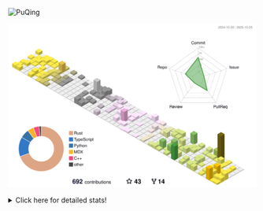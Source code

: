 ![PuQing](https://user-images.githubusercontent.com/27223114/171565019-9a56fae6-b08b-421f-99db-7e830da42371.png)

![](./profile-3d-contrib/profile-season-animate.svg)

<details>
<summary>Click here for detailed stats!</summary>

<!--START_SECTION:waka-->
![Lines of code](https://img.shields.io/badge/From%20Hello%20World%20I%27ve%20Written-2.8%20million%20lines%20of%20code-blue)

**🐱 My GitHub Data** 

> 📦 476.5 kB Used in GitHub's Storage 
 > 
> 🏆 607 Contributions in the Year 2025
 > 
> 🚫 Not Opted to Hire
 > 
> 📜 36 Public Repositories 
 > 
> 🔑 36 Private Repositories 
 > 
**I'm an Early 🐤** 

```text
🌞 Morning                1024 commits        ██░░░░░░░░░░░░░░░░░░░░░░░   09.35 % 
🌆 Daytime                4743 commits        ███████████░░░░░░░░░░░░░░   43.32 % 
🌃 Evening                2980 commits        ███████░░░░░░░░░░░░░░░░░░   27.22 % 
🌙 Night                  2201 commits        █████░░░░░░░░░░░░░░░░░░░░   20.10 % 
```


📊 **This Week I Spent My Time On** 

```text
💬 Programming Languages: 
CSV                      12 hrs 3 mins       █████████░░░░░░░░░░░░░░░░   36.38 % 
Python                   8 hrs 43 mins       ███████░░░░░░░░░░░░░░░░░░   26.34 % 
Bash                     3 hrs 7 mins        ██░░░░░░░░░░░░░░░░░░░░░░░   09.44 % 
TypeScript               2 hrs 42 mins       ██░░░░░░░░░░░░░░░░░░░░░░░   08.16 % 
JSON                     2 hrs 22 mins       ██░░░░░░░░░░░░░░░░░░░░░░░   07.14 % 

🔥 Editors: 
VS Code                  33 hrs 7 mins       █████████████████████████   99.92 % 
Obsidian                 1 min               ░░░░░░░░░░░░░░░░░░░░░░░░░   00.08 % 

💻 Operating System: 
Linux                    26 hrs 54 mins      ████████████████████░░░░░   81.15 % 
WSL                      6 hrs 13 mins       █████░░░░░░░░░░░░░░░░░░░░   18.78 % 
Mac                      1 min               ░░░░░░░░░░░░░░░░░░░░░░░░░   00.08 % 
```


<!--END_SECTION:waka-->
</details>
